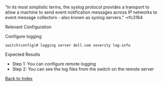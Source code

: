 
“In its most simplistic terms, the syslog protocol provides a transport to allow a machine to send event notification messages across IP networks to event message collectors - also known as syslog servers.” –rfc3164

Relevant Configuration

Configure logging

```
switch(config)# logging server dell.com severity log-info
```

Expected Results

* Step 1: You can configure remote logging
* Step 2: You can see the log files from the switch on the remote server

[Back to Index](./index.md)

